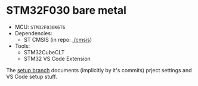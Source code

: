 # STM32F030 bare metal

- MCU: `STM32F030K6T6`
- Dependencies:
    - ST CMSIS (in repo: [./cmsis](./cmsis/))
- Tools:
    - STM32CubeCLT
    - STM32 VS Code Extension

The [setup branch](https://github.com/oblaser/STM32F030-bare-metal/tree/setup) documents (implicitly by it's commits) prject settings and VS Code setup stuff.

